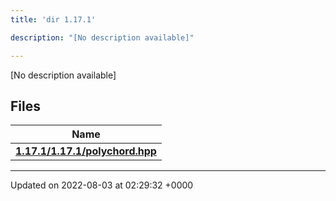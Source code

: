 ```yaml
---
title: 'dir 1.17.1'

description: "[No description available]"

---
```







[No description available]

## Files

| Name           |
| -------------- |
| **[1.17.1/1.17.1/polychord.hpp](/documentation/code/main/files/1_817_81_2polychord_8hpp/#file-1.17.1/polychord.hpp)**  |






-------------------------------

Updated on 2022-08-03 at 02:29:32 +0000
